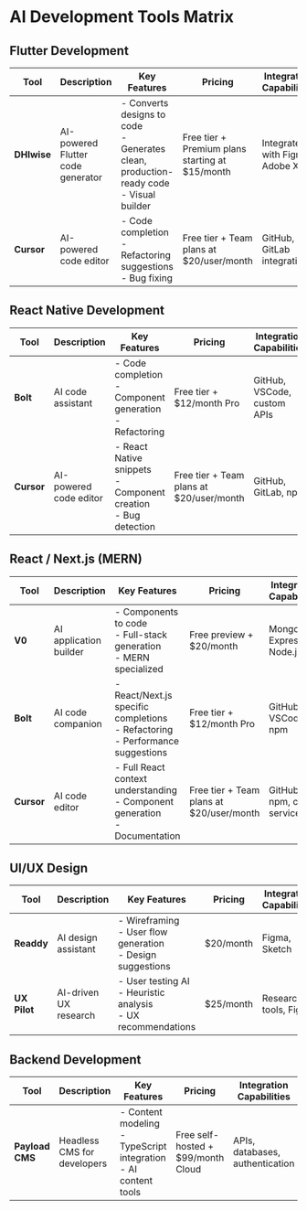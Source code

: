 # AI Development Tools Matrix

## Flutter Development

| Tool | Description | Key Features | Pricing | Integration Capabilities |
|------|-------------|--------------|---------|--------------------------|
| **DHIwise** | AI-powered Flutter code generator | - Converts designs to code<br>- Generates clean, production-ready code<br>- Visual builder | Free tier + Premium plans starting at $15/month | Integrates with Figma, Adobe XD |
| **Cursor** | AI-powered code editor | - Code completion<br>- Refactoring suggestions<br>- Bug fixing | Free tier + Team plans at $20/user/month | GitHub, GitLab integration |

## React Native Development

| Tool | Description | Key Features | Pricing | Integration Capabilities |
|------|-------------|--------------|---------|--------------------------|
| **Bolt** | AI code assistant | - Code completion<br>- Component generation<br>- Refactoring | Free tier + $12/month Pro | GitHub, VSCode, custom APIs |
| **Cursor** | AI-powered code editor | - React Native snippets<br>- Component creation<br>- Bug detection | Free tier + Team plans at $20/user/month | GitHub, GitLab, npm |

## React / Next.js (MERN)

| Tool | Description | Key Features | Pricing | Integration Capabilities |
|------|-------------|--------------|---------|--------------------------|
| **V0** | AI application builder | - Components to code<br>- Full-stack generation<br>- MERN specialized | Free preview + $20/month | MongoDB, Express, Node.js |
| **Bolt** | AI code companion | - React/Next.js specific completions<br>- Refactoring<br>- Performance suggestions | Free tier + $12/month Pro | GitHub, VSCode, npm |
| **Cursor** | AI code editor | - Full React context understanding<br>- Component generation<br>- Documentation | Free tier + Team plans at $20/user/month | GitHub, npm, cloud services |

## UI/UX Design

| Tool | Description | Key Features | Pricing | Integration Capabilities |
|------|-------------|--------------|---------|--------------------------|
| **Readdy** | AI design assistant | - Wireframing<br>- User flow generation<br>- Design suggestions | $20/month | Figma, Sketch |
| **UX Pilot** | AI-driven UX research | - User testing AI<br>- Heuristic analysis<br>- UX recommendations | $25/month | Research tools, Figma |

## Backend Development

| Tool | Description | Key Features | Pricing | Integration Capabilities |
|------|-------------|--------------|---------|--------------------------|
| **Payload CMS** | Headless CMS for developers | - Content modeling<br>- TypeScript integration<br>- AI content tools | Free self-hosted + $99/month Cloud | APIs, databases, authentication |



